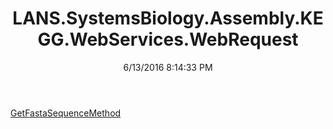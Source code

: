 ﻿---
title: LANS.SystemsBiology.Assembly.KEGG.WebServices.WebRequest
date: 6/13/2016 8:14:33 PM
---

[GetFastaSequenceMethod](T-LANS.SystemsBiology.Assembly.KEGG.WebServices.WebRequest.GetFastaSequenceMethod.html)

